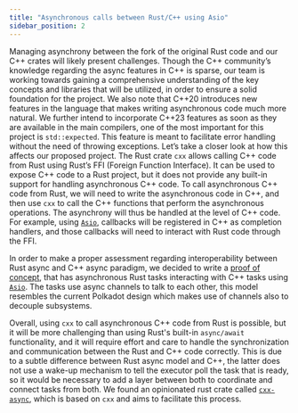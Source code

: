 ```yaml
---
title: "Asynchronous calls between Rust/C++ using Asio"
sidebar_position: 2
---
```


Managing asynchrony between the fork of the original Rust code and our C++ crates will likely present challenges. Though the C++ community’s knowledge regarding the async features in C++ is sparse, our team is working towards gaining a comprehensive understanding of the key concepts and libraries that will be utilized, in order to ensure a solid foundation for the project. We also note that C++20 introduces new features in the language that makes writing asynchronous code much more natural. We further intend to incorporate C++23 features as soon as they are available in the main compilers, one of the most important for this project is `std::expected`. This feature is meant to facilitate error handling without the need of throwing exceptions.
Let’s take a closer look at how this affects our proposed project. The Rust crate `cxx` allows calling C++ code from Rust using Rust’s FFI (Foreign Function Interface). It can be used to expose C++ code to a Rust project, but it does not provide any built-in support for handling asynchronous C++ code.
To call asynchronous C++ code from Rust, we will need to write the asynchronous code in C++, and then use `cxx` to call the C++ functions that perform the asynchronous operations. The asynchrony will thus be
handled at the level of C++ code. For example, using [`Asio`](https://think-async.com/Asio/), callbacks will be registered in C++ as completion handlers, and those callbacks will need to interact with Rust code through the FFI.

In order to make a proper assessment regarding interoperability between Rust 
async and C++ async paradigm, we decided to write a [proof of concept](https://github.com/Zondax/mayon/tree/main/crates/asio-poc),
that has asynchronous Rust tasks interacting with C++ tasks using [`Asio`](https://think-async.com/Asio/). The tasks use async channels to talk to each other, this model resembles the current Polkadot design which makes use of channels also to decouple subsystems.

Overall, using `cxx` to call asynchronous C++ code from Rust is possible, 
but it will be more challenging than using Rust's built-in `async/await` 
functionality, and it will require effort and care to handle the 
synchronization and communication between the Rust and C++ code correctly. 
This is due to a subtle difference between Rust async model and C++, the latter does not use a wake-up mechanism to tell the executor poll the task that is ready, so it would be necessary to add a layer between both to coordinate and connect tasks from both. We found an opinionated rust crate called [`cxx-async`](https://crates.io/crates/cxx-async), which is based on `cxx` and aims to facilitate this process. 